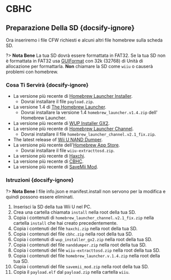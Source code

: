 # CBHC

## Preparazione Della SD {docsify-ignore}

Ora inseriremo i file CFW richiesti e alcuni altri file homebrew sulla scheda SD.

?> **Nota Bene** La tua SD dovrà essere formattata in FAT32. Se la tua SD non è formattata in FAT32 usa [GUIFormat](http://ridgecrop.co.uk/index.htm?guiformat.htm) con 32k (32768) di Unità di allocazione per formattarla. **Non** chiamare la SD come `wiiu` o causerà problemi con homebrew.

### Cosa Ti Servirà {docsify-ignore}

- La versione più recente di [Homebrew Launcher Installer](https://github.com/wiiu-env/homebrew_launcher_installer/releases/latest).
  - Dovrai installare il file `payload.zip`.
- La versione 1.4 di [The Homebrew Launcher](https://github.com/dimok789/homebrew_launcher/releases/tag/1.4).
  - Dovrai installare la versione 1.4 `homebrew_launcher.v1.4.zip` dell' Homebrew Launcher.
- La versione più recente di [WUP Installer GX2](https://wiiubru.com/appstore/zips/wup_installer_gx2.zip).
- La versione più recente di [Homebrew Launcher Channel](https://github.com/GaryOderNichts/homebrew_launcher/releases/tag/v2.1_fix).
  - Dovrai installare il file `homebrew_launcher_channel.v2.1_fix.zip`.
- The latest release of [Wii U NAND Dumper](https://www.wiiubru.com/appstore/zips/nanddumper.zip).
- La versione più recente dell'[Homebrew App Store](https://github.com/vgmoose/hbas/releases/latest).
  - Dovrai installare il file `wiiu-extracttosd.zip`.
- La versione più recente di [Haxchi](https://www.wiiubru.com/appstore/zips/haxchi.zip).
- La versione più recente di [CBHC](https://www.wiiubru.com/appstore/zips/cbhc.zip).
- La versione più recente di <a href="docs/files/SaveMii_Mod.zip" download>SaveMii Mod</a>.

### Istruzioni {docsify-ignore}

?> **Nota Bene** I file info.json e manifest.install non servono per la modifica e quindi possono essere eliminati.

1. Inserisci la SD della tua Wii U nel PC.
1. Crea una cartella chiamata `install` nella root della tua SD.
1. Copia i contenuti di `homebrew_launcher_channel.v2.1_fix.zip` nella cartella `install` che hai creato precedentemente.
1. Copia i contenuti del file `haxchi.zip` nella root della tua SD.
1. Copia i contenuti del file `cbhc.zip` nella root della tua SD.
1. Copia i contenuti di `wup_installer_gx2.zip` nella root della tua SD.
1. Copia i contenuti del file `nanddumper.zip` nella root della tua SD.
1. Copia i contenuti del file `wiiu-extracttosd.zip` nella root della tua SD.
1. Copia i contenuti del file `homebrew_launcher.v.1.4.zip` nella root della tua SD.
1. Copia i contenuti del file `savemii_mod.zip` nella root della tua SD.
1. Copia il `payload.elf` dal `payload.zip` nella cartella `wiiu`.